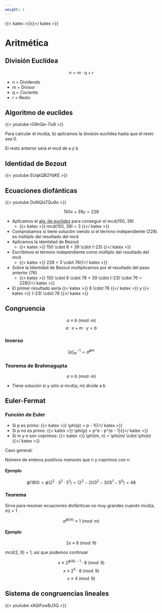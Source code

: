 ```yaml
---
weight: 1
---
```

{{< katex >}}{{</ katex >}}
# Aritmética
## División Euclídea
$$n = m \cdot q + r$$

* n = Dividendo
* m = Divisor
* q = Cociente
* r = Resto

## Algoritmo de euclides
{{< youtube rG9nQe-7is8 >}}

Para calcular el mcd(a, b) aplicamos la división euclídea hasta que el resto sea 0.

El resto anterior será el mcd de a y b

## Identidad de Bezout
{{< youtube EUqkQB2YdKE >}}

## Ecuaciones diofánticas
{{< youtube DuNQIsTQu9o >}}

$$150x + 39y = 228$$

* Aplicamos el [alg. de euclides](#algoritmo-de-euclides) para conseguir el mcd(150, 39)
    * {{< katex >}} mcd(150, 39) = 3 {{</ katex >}}
* Comprobamos si tiene solución viendo si el término independiente (228) es múltiplo del resultado del mcd
* Aplicamos la identidad de Bezout
    * {{< katex >}} 150 \cdot 6 + 39 \cdot (-23) {{</ katex >}}
* Escribimos el término independiente como múltiplo del resultado del mcd
    * {{< katex >}} 228 = 3 \cdot 76{{</ katex >}}
* Sobre la Identidad de Bezout multiplicamos por el resultado del paso anterior (76)
    * {{< katex >}} 150 \cdot 6 \cdot 76 + 39 \cdot (-23) \cdot 76 = 228{{</ katex >}}
* El primer resultado sería {{< katex >}} 6 \cdot 76 {{</ katex >}} y {{< katex >}} (-23) \cdot 76 {{</ katex >}}

## Congruencia
$$a \equiv b \pmod{m}$$
$$a \cdot x + m \cdot y = b$$

### Inverso
$$[a]_{m}^{-1} = a^{\phi m}$$

### Teorema de Brahmagupta
$$a \equiv b \pmod{m}$$

* Tiene solución si y sólo si mcd(a, m) divide a b

## Euler-Fermat
### Función de Euler
* Si p es primo: {{< katex >}} \phi(p) = p - 1{{</ katex >}}
* Si p no es primo: {{< katex >}} \phi(p) = p^e - p^{e - 1}{{</ katex >}}
* Si m y n son coprimos: {{< katex >}} \phi(m, n) = \phi(m) \cdot \phi(n){{</ katex >}}

Caso general:

Número de enteros positivos menores que n y coprimos con n.

#### Ejemplo
$$\phi(180) = \phi(2^2 \cdot 3^2 \cdot 5^1) = (2^2 - 2) (3^2 - 3) (5^1 - 5^0) = 48$$

### Teorema
Sirve para resolver ecuaciones diofánticas no muy grandes cuando mcd(a, m) = 1

$$a^{\phi(m)} \equiv 1 \pmod{m}$$

#### Ejemplo
$$2x \equiv 8 \pmod{9}$$

mcd(2, 9) = 1, así que podemos continuar

$$x \equiv 2^{\phi(9) - 1} \cdot 8 \pmod{9}$$
$$x \equiv 2^5 \cdot 8 \pmod{9}$$
$$x \equiv 4 \pmod{9}$$

## Sistema de congruencias lineales
{{< youtube xAQiFowBJ3Q >}}
